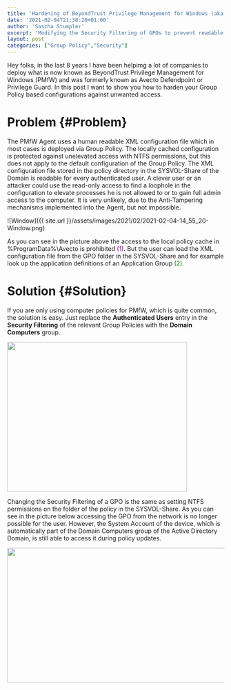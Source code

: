 ```yaml
---
title: 'Hardening of BeyondTrust Privilege Management for Windows (aka Avecto Defendpoint) Group Policies'
date: '2021-02-04T21:38:20+01:00'
author: 'Sascha Stumpler'
excerpt: 'Modifying the Security Filtering of GPOs to prevent readable access to the BeyondTrust Privilege Management for Windows aka Avecto Defendpoint configuration'
layout: post
categories: ["Group Policy","Security"]
---
```


Hey folks, in the last 8 years I have been helpimg a lot of companies to deploy what is now known as BeyondTrust Privilege Management for Windows (PMfW) and was formerly known as Avecto Defendpoint or Privilege Guard. In this post I want to show you how to harden your Group Policy based configurations against unwanted access.

# Problem {#Problem}

The PMfW Agent uses a human readable XML configuration file which in most cases is deployed via Group Policy. The locally cached configuration is protected against unelevated access with NTFS permissions, but this does not apply to the default configuration of the Group Policy. The XML configuration file stored in the policy directory in the SYSVOL-Share of the Domain is readable for every authenticated user. A clever user or an attacker could use the read-only access to find a loophole in the configuration to elevate processes he is not allowed to or to gain full admin access to the computer. It is very unlikely, due to the Anti-Tampering mechanisms implemented into the Agent, but not impossible.

![Window]({{ site.url }}/assets/images/2021/02/2021-02-04-14_55_20-Window.png)

As you can see in the picture above the access to the local policy cache in %ProgramData%\Avecto is prohibited <span style="color:purple">(1)</span>. But the user can load the XML configuration file from the GPO folder in the SYSVOL-Share and for example look up the application definitions of an Application Group <span style="color:green">(2)</span>.

# Solution {#Solution}

If you are only using computer policies for PMfW, which is quite common, the solution is easy. Just replace the __Authenticated Users__ entry in the __Security Filtering__ of the relevant Group Policies with the __Domain Computers__ group.

<img src="https://master-client.com/wp-content/uploads/2021/02/2021-02-04-20_19_58-Window.png" alt="" width="417" height="348" class="alignnone size-full wp-image-1214" />

Changing the Security Filtering of a GPO is the same as setting NTFS permissions on the folder of the policy in the SYSVOL-Share. As you can see in the picture below accessing the GPO from the network is no longer possible for the user. However, the System Account of the device, which is automatically part of the Domain Computers group of the Active Directory Domain, is still able to access it during policy updates.

<img src="https://master-client.com/wp-content/uploads/2021/02/2021-02-04-15_32_49-Window.png" alt="" width="842" height="313" class="alignnone size-full wp-image-1213" />